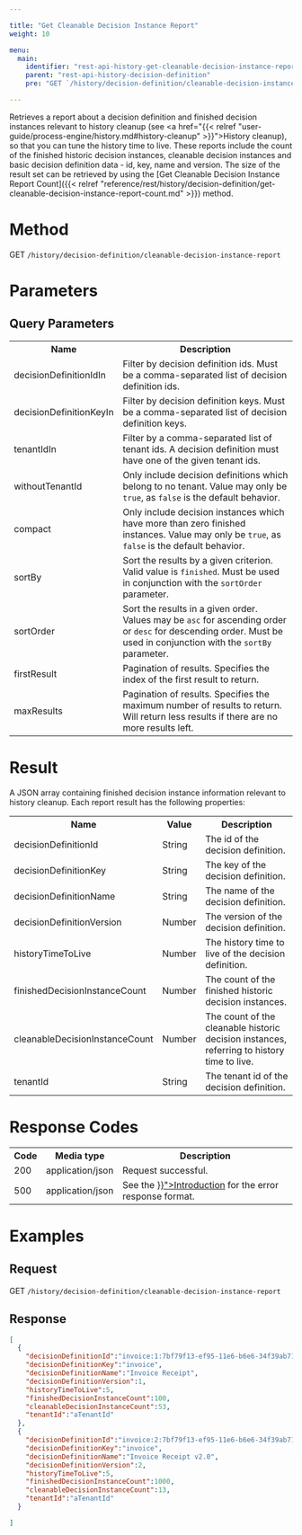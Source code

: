 ```yaml
---

title: "Get Cleanable Decision Instance Report"
weight: 10

menu:
  main:
    identifier: "rest-api-history-get-cleanable-decision-instance-report"
    parent: "rest-api-history-decision-definition"
    pre: "GET `/history/decision-definition/cleanable-decision-instance-report`"

---
```


Retrieves a report about a decision definition and finished decision instances relevant to history cleanup (see 
<a href="{{< relref "user-guide/process-engine/history.md#history-cleanup" >}}">History cleanup</a>), so that you can tune the history time to live.
These reports include the count of the finished historic decision instances, cleanable decision instances and basic decision definition data - id, key, name and version.
The size of the result set can be retrieved by using the [Get Cleanable Decision Instance Report Count]({{< relref "reference/rest/history/decision-definition/get-cleanable-decision-instance-report-count.md" >}}) method.

# Method

GET `/history/decision-definition/cleanable-decision-instance-report`

# Parameters

## Query Parameters

<table class="table table-striped">
  <tr>
    <th>Name</th>
    <th>Description</th>
  </tr>
  <tr>
    <td>decisionDefinitionIdIn</td>
    <td>Filter by decision definition ids. Must be a comma-separated list of decision definition ids.</td>
  </tr>
  <tr>
    <td>decisionDefinitionKeyIn</td>
    <td>Filter by decision definition keys. Must be a comma-separated list of decision definition keys.</td>
  </tr>
  <tr>
    <td>tenantIdIn</td>
    <td>Filter by a comma-separated list of tenant ids. A decision definition must have one of the given tenant ids.</td>
  </tr>
  <tr>
    <td>withoutTenantId</td>
    <td>Only include decision definitions which belong to no tenant. Value may only be <code>true</code>, as <code>false</code> is the default behavior.</td>
  </tr>
  <tr>
    <td>compact</td>
    <td>Only include decision instances which have more than zero finished instances. Value may only be <code>true</code>, as <code>false</code> is the default behavior.</td>
  </tr>
  <tr>
    <td>sortBy</td>
    <td>Sort the results by a given criterion. Valid value is <code>finished</code>.
    Must be used in conjunction with the <code>sortOrder</code> parameter.</td>
  </tr>
  <tr>
    <td>sortOrder</td>
    <td>Sort the results in a given order. Values may be <code>asc</code> for ascending order or <code>desc</code> for descending order.
    Must be used in conjunction with the <code>sortBy</code> parameter.</td>
  </tr>
  <tr>
    <td>firstResult</td>
    <td>Pagination of results. Specifies the index of the first result to return.</td>
  </tr>
  <tr>
    <td>maxResults</td>
    <td>Pagination of results. Specifies the maximum number of results to return. Will return less results if there are no more results left.</td>
  </tr>
</table>


# Result

A JSON array containing finished decision instance information relevant to history cleanup. Each report result has the following properties:

<table class="table table-striped">
  <tr>
    <th>Name</th>
    <th>Value</th>
    <th>Description</th>
  </tr>
  <tr>
    <td>decisionDefinitionId</td>
    <td>String</td>
    <td>The id of the decision definition.</td>
  </tr>
  <tr>
    <td>decisionDefinitionKey</td>
    <td>String</td>
    <td>The key of the decision definition.</td>
  </tr>
  <tr>
    <td>decisionDefinitionName</td>
    <td>String</td>
    <td>The name of the decision definition.</td>
  </tr>
  <tr>
    <td>decisionDefinitionVersion</td>
    <td>Number</td>
    <td>The version of the decision definition.</td>
  </tr>
  <tr>
    <td>historyTimeToLive</td>
    <td>Number</td>
    <td>The history time to live of the decision definition.</td>
  </tr>
  <tr>
    <td>finishedDecisionInstanceCount</td>
    <td>Number</td>
    <td>The count of the finished historic decision instances.</td>
  </tr>
  <tr>
    <td>cleanableDecisionInstanceCount</td>
    <td>Number</td>
    <td>The count of the cleanable historic decision instances, referring to history time to live.</td>
  </tr>
  <tr>
    <td>tenantId</td>
    <td>String</td>
    <td>The tenant id of the decision definition.</td>
  </tr>
</table>


# Response Codes

<table class="table table-striped">
  <tr>
    <th>Code</th>
    <th>Media type</th>
    <th>Description</th>
  </tr>
  <tr>
    <td>200</td>
    <td>application/json</td>
    <td>Request successful.</td>
  </tr>
  <tr>
    <td>500</td>
    <td>application/json</td>
    <td>See the <a href="{{< relref "reference/rest/overview/index.md#error-handling" >}}">Introduction</a> for the error response format.</td>
  </tr>
</table>

# Examples

## Request

GET `/history/decision-definition/cleanable-decision-instance-report`

## Response

```json
[
  {
    "decisionDefinitionId":"invoice:1:7bf79f13-ef95-11e6-b6e6-34f39ab71d4e",
    "decisionDefinitionKey":"invoice",
    "decisionDefinitionName":"Invoice Receipt",
    "decisionDefinitionVersion":1,
    "historyTimeToLive":5,
    "finishedDecisionInstanceCount":100,
    "cleanableDecisionInstanceCount":53,
    "tenantId":"aTenantId"
  },
  {
    "decisionDefinitionId":"invoice:2:7bf79f13-ef95-11e6-b6e6-34f39ab71d4e",
    "decisionDefinitionKey":"invoice",
    "decisionDefinitionName":"Invoice Receipt v2.0",
    "decisionDefinitionVersion":2,
    "historyTimeToLive":5,
    "finishedDecisionInstanceCount":1000,
    "cleanableDecisionInstanceCount":13,
    "tenantId":"aTenantId"
  }

]
```
